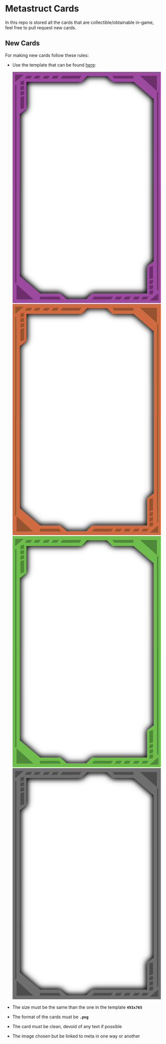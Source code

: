 # Metastruct Cards

In this repo is stored all the cards that are collectible/obtainable in-game, feel free to pull request new cards.

## New Cards
For making new cards follow these rules:

- Use the template that can be found [here](https://github.com/Metastruct/cards/tree/master/cards):

	![template](https://raw.githubusercontent.com/Metastruct/cards/master/cards/template_legendary.png)
	![template](https://raw.githubusercontent.com/Metastruct/cards/master/cards/template_rare.png)
	![template](https://raw.githubusercontent.com/Metastruct/cards/master/cards/template_uncommon.png)
	![template](https://raw.githubusercontent.com/Metastruct/cards/master/cards/template_common.png)

- The size must be the same than the one in the template **`493x765`**
- The format of the cards must be **`.png`**
- The card must be clean, devoid of any text if possible
- The image chosen but be linked to meta in one way or another

